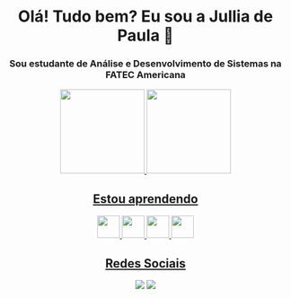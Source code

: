 <h1 align=center>Olá! Tudo bem? Eu sou a Jullia de Paula 👋</h1>

<h3 align=center>Sou estudante de Análise e Desenvolvimento de Sistemas na FATEC Americana</h3>

<div align=center>
<a href="https://github.com/Juhpaula">
<img height="150em" src="https://github-readme-stats.vercel.app/api/top-langs/?username=Juhpaula&layout=compact&langs_count=7&theme=dracula"/> <img height="150em" src="https://github-readme-stats.vercel.app/api?username=Juhpaula&show_icons=true&theme=dracula&include_all_commits=true&count_private=true"/>
</div>

<h2 align=center> Estou aprendendo </h2>
<div align=center>
<img src="https://cdn.jsdelivr.net/gh/devicons/devicon/icons/c/c-original.svg" width="40" height="40"/> <img src="https://cdn.jsdelivr.net/gh/devicons/devicon/icons/csharp/csharp-original.svg" width="40" height="40"/> <img src="https://cdn.jsdelivr.net/gh/devicons/devicon/icons/java/java-original.svg" width="40" height="40"/> <img src="https://cdn.jsdelivr.net/gh/devicons/devicon/icons/mysql/mysql-original.svg" width="40" height="40"/>
  </div>
  
  <h2 align=center> Redes Sociais </h2>
  <div align=center>
    <a href="https://instagram.com/jullia.paula" target="_blank"><img src="https://img.shields.io/badge/-Instagram-%23E4405F?style=for-the-badge&logo=instagram&logoColor=white" target="_blank"></a>
    <a href="https://www.linkedin.com/in/jullia-de-paula-781992211/" target="_blank"><img src="https://img.shields.io/badge/-LinkedIn-%230077B5?style=for-the-badge&logo=linkedin&logoColor=white" target="_blank"></a>      
  </div>
<!--
**Juhpaula/Juhpaula** is a ✨ _special_ ✨ repository because its `README.md` (this file) appears on your GitHub profile.

Here are some ideas to get you started:

- 🔭 I’m currently working on ...
- 🌱 I’m currently learning ...
- 👯 I’m looking to collaborate on ...
- 🤔 I’m looking for help with ...
- 💬 Ask me about ...
- 📫 How to reach me: ...
- 😄 Pronouns: ...
- ⚡ Fun fact: ...
-->
